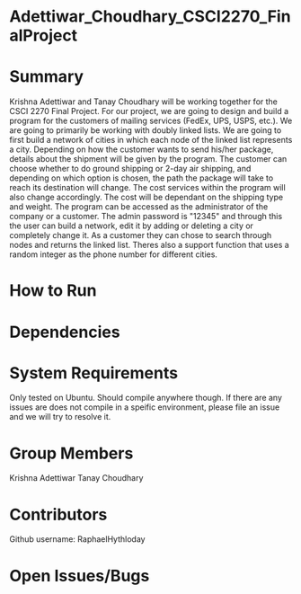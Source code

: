 # Adettiwar_Choudhary_CSCI2270_FinalProject

# Summary
Krishna Adettiwar and Tanay Choudhary will be working together for the CSCI 2270 Final Project. For our project, we are going to design and build a program for the customers of mailing services (FedEx, UPS, USPS, etc.). We are going to primarily be working with doubly linked lists. We are going to first build a network of cities in which each node of the linked list represents a city. Depending on how the customer wants to send his/her package, details about the shipment will be given by the program. The customer can choose whether to do ground shipping or 2-day air shipping, and depending on which option is chosen, the path the package will take to reach its destination will change. The cost services within the program will also change accordingly. The cost will be dependant on the shipping type and weight. The program can be accessed as the administrator of the company or a customer. The admin password is "12345" and through this the user can build a network, edit it by adding or deleting a city or completely change it. As a customer they can chose to search through nodes and returns the linked list. Theres also a support function that uses a random integer as the phone number for different cities. 

# How to Run


# Dependencies

# System Requirements
Only tested on Ubuntu. Should compile anywhere though. If there are any issues are does not compile in a speific environment, please file an issue and we will try to resolve it.

# Group Members
Krishna Adettiwar
Tanay Choudhary

# Contributors
Github username: RaphaelHythloday

# Open Issues/Bugs
